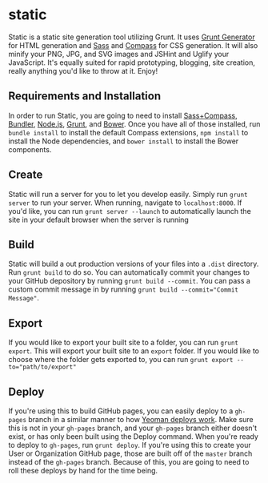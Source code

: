 # static

Static is a static site generation tool utilizing Grunt. It uses [Grunt Generator](https://github.com/clavery/grunt-generator) for HTML generation and [Sass](http://sass-lang.com) and [Compass](http://compass-style.org) for CSS generation. It will also minify your PNG, JPG, and SVG images and JSHint and Uglify your JavaScript. It's equally suited for rapid prototyping, blogging, site creation, really anything you'd like to throw at it. Enjoy!

## Requirements and Installation

In order to run Static, you are going to need to install [Sass+Compass](http://compass-style.org/install/), [Bundler](http://gembundler.com/#getting-started), [Node.js](http://nodejs.org/), [Grunt](http://gruntjs.com/getting-started), and [Bower](http://bower.io/). Once you have all of those installed, run `bundle install` to install the default Compass extensions, `npm install` to install the Node dependencies, and `bower install` to install the Bower components.

## Create

Static will run a server for you to let you develop easily. Simply run `grunt server` to run your server. When running, navigate to `localhost:8000`. If you'd like, you can run `grunt server --launch` to automatically launch the site in your default browser when the server is running

## Build

Static will build a out production versions of your files into a `.dist` directory. Run `grunt build` to do so. You can automatically commit your changes to your GitHub depository by running `grunt build --commit`. You can pass a custom commit message in by running `grunt build --commit="Commit Message"`.

## Export

If you would like to export your built site to a folder, you can run `grunt export`. This will export your built site to an `export` folder. If you would like to choose where the folder gets exported to, you can run `grunt export --to="path/to/export"`

## Deploy

If you're using this to build GitHub pages, you can easily deploy to a `gh-pages` branch in a similar manner to how [Yeoman deploys work](https://github.com/yeoman/yeoman/wiki/Deployment). Make sure this is not in your `gh-pages` branch, and your `gh-pages` branch either doesn't exist, or has only been built using the Deploy command. When you're ready to deploy to `gh-pages`, run `grunt deploy`. If you're using this to create your User or Organization GitHub page, those are built off of the `master` branch instead of the `gh-pages` branch. Because of this, you are going to need to roll these deploys by hand for the time being.

